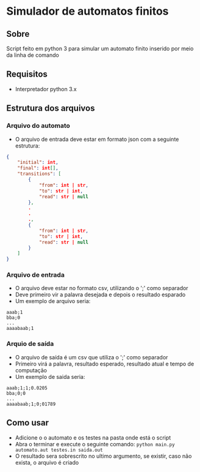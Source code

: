 # Simulador de automatos finitos

## Sobre

Script feito em python 3 para simular um automato finito inserido por meio da linha de comando

## Requisitos

- Interpretador python 3.x

## Estrutura dos arquivos

### Arquivo do automato

- O arquivo de entrada deve estar em formato json com a seguinte estrutura:

```json
{
    "initial": int,
    "final": int[],
    "transitions": [
        {
            "from": int | str,
            "to": str | int,
            "read": str | null
        }, 
        .
        .
        ., 
        {
            "from": int | str,
            "to": str | int,
            "read": str | null
        }
    ]
}
```

### Arquivo de entrada

- O arquivo deve estar no formato csv, utilizando o ';' como separador
- Deve primeiro vir a palavra desejada e depois o resultado esparado
- Um exemplo de arquivo seria:

```text
aaab;1
bba;0
...
aaaabaab;1
```

### Arquio de saída

- O arquivo de saída é um csv que utiliza o ';' como separador
- Primeiro virá a palavra, resultado esperado, resultado atual e tempo de computação
- Um exemplo de saida seria:

```text
aaab;1;1;0.0205
bba;0;0
...
aaaabaab;1;0;01789
```

## Como usar

- Adicione o o automato e os testes na pasta onde está o script
- Abra o terminar e execute o seguinte comando: ```python main.py automato.aut testes.in saida.out```
- O resultado sera sobrescrito no ultimo argumento, se existir, caso não exista, o arquivo é criado
